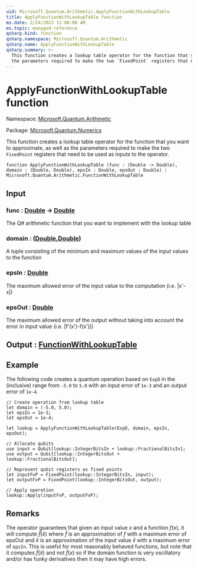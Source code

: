```yaml
---
uid: Microsoft.Quantum.Arithmetic.ApplyFunctionWithLookupTable
title: ApplyFunctionWithLookupTable function
ms.date: 2/24/2023 12:00:00 AM
ms.topic: managed-reference
qsharp.kind: function
qsharp.namespace: Microsoft.Quantum.Arithmetic
qsharp.name: ApplyFunctionWithLookupTable
qsharp.summary: >-
  This function creates a lookup table operator for the function that you want to approximate, as well as
  the parameters required to make the two `FixedPoint` registers that need to be used as inputs to the operator.
---
```


# ApplyFunctionWithLookupTable function

Namespace: [Microsoft.Quantum.Arithmetic](xref:Microsoft.Quantum.Arithmetic)

Package: [Microsoft.Quantum.Numerics](https://nuget.org/packages/Microsoft.Quantum.Numerics)


This function creates a lookup table operator for the function that you want to approximate, as well asthe parameters required to make the two `FixedPoint` registers that need to be used as inputs to the operator.

```qsharp
function ApplyFunctionWithLookupTable (func : (Double -> Double), domain : (Double, Double), epsIn : Double, epsOut : Double) : Microsoft.Quantum.Arithmetic.FunctionWithLookupTable
```


## Input

### func : [Double](xref:microsoft.quantum.qsharp.valueliterals#double-literals) -> [Double](xref:microsoft.quantum.qsharp.valueliterals#double-literals)

The Q# arithmetic function that you want to implement with the lookup table


### domain : ([Double](xref:microsoft.quantum.qsharp.valueliterals#double-literals),[Double](xref:microsoft.quantum.qsharp.valueliterals#double-literals))

A tuple consisting of the minimum and maximum values of the input values to the function


### epsIn : [Double](xref:microsoft.quantum.qsharp.valueliterals#double-literals)

The maximum allowed error of the input value to the computation (i.e. |x'-x|)


### epsOut : [Double](xref:microsoft.quantum.qsharp.valueliterals#double-literals)

The maximum allowed error of the output without taking into account the error in input value (i.e. |f'(x')-f(x')|)



## Output : [FunctionWithLookupTable](xref:Microsoft.Quantum.Arithmetic.FunctionWithLookupTable)



## Example

The following code creates a quantum operation based on `ExpD` in the (inclusive) range from `-5.0` to `5.0` with an input error of `1e-3` and an output error of `1e-4`.```qsharp// Create operation from lookup tablelet domain = (-5.0, 5.0);let epsIn = 1e-3;let epsOut = 1e-4;let lookup = ApplyFunctionWithLookupTable(ExpD, domain, epsIn, epsOut);// Allocate qubitsuse input = Qubit[lookup::IntegerBitsIn + lookup::FractionalBitsIn];use output = Qubit[lookup::IntegerBitsOut + lookup::FractionalBitsOut];// Represent qubit registers as fixed pointslet inputFxP = FixedPoint(lookup::IntegerBitsIn, input);let outputFxP = FixedPoint(lookup::IntegerBitsOut, output);// Apply operationlookup::Apply(inputFxP, outputFxP);```

## Remarks

The operator guarantees that given an input value $x$ and a function $f(x)$,it will compute $\hat{f}(\hat{x})$ where $\hat{f}$ is an approximation of $f$ with a maximum error of epsOut and $\hat{x}$ is anapproximation of the input value $\hat{x}$ with a maximum error of `epsIn`. This is useful for most reasonably behavedfunctions, but note that it computes $\hat{f}(\hat{x})$ and not $\hat{f}(x)$ so if the domain function is very oscillatory and/orhas funky derivatives then it may have high errors.